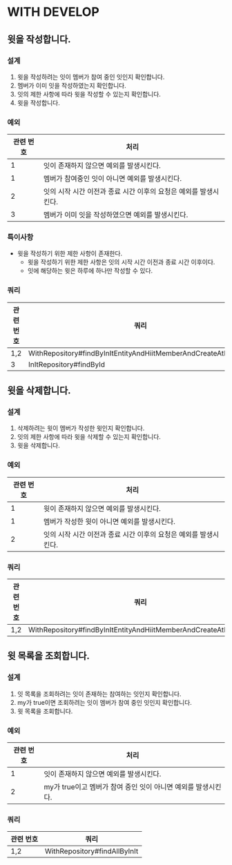 # WITH DEVELOP

## 윗을 작성합니다.

### 설계

1. 윗을 작성하려는 잇이 멤버가 참여 중인 잇인지 확인합니다.
2. 멤버가 이미 잇을 작성하였는지 확인합니다.
3. 잇의 제한 사항에 따라 윗을 작성할 수 있는지 확인합니다.
4. 윗을 작성합니다.

### 예외

| 관련 번호 | 처리                                    |
|-------|---------------------------------------|
| 1     | 잇이 존재하지 않으면 예외를 발생시킨다.                |
| 1     | 멤버가 참여중인 잇이 아니면 예외를 발생시킨다.            |
| 2     | 잇의 시작 시간 이전과 종료 시간 이후의 요청은 예외를 발생시킨다. |
| 3     | 멤버가 이미 잇을 작성하였으면 예외를 발생시킨다.           |

### 특이사항

- 윗을 작성하기 위한 제한 사항이 존재한다.
    - 윗을 작성하기 위한 제한 사항은 잇의 시작 시간 이전과 종료 시간 이후이다.
    - 잇에 해당하는 윗은 하루에 하나만 작성할 수 있다.

### 쿼리

| 관련 번호 | 쿼리                                                             |
|-------|----------------------------------------------------------------|
| 1,2   | WithRepository#findByInItEntityAndHiitMemberAndCreateAtBetween |
| 3     | InItRepository#findById                                        |

## 윗을 삭제합니다.

### 설계

1. 삭제하려는 윗이 멤버가 작성한 윗인지 확인합니다.
2. 잇의 제한 사항에 따라 윗을 삭제할 수 있는지 확인합니다.
3. 윗을 삭제합니다.

### 예외

| 관련 번호 | 처리                                    |
|-------|---------------------------------------|
| 1     | 윗이 존재하지 않으면 예외를 발생시킨다.                |
| 1     | 멤버가 작성한 윗이 아니면 예외를 발생시킨다.             |
| 2     | 잇의 시작 시간 이전과 종료 시간 이후의 요청은 예외를 발생시킨다. |

### 쿼리

| 관련 번호 | 쿼리                                                             |
|-------|----------------------------------------------------------------|
| 1,2   | WithRepository#findByInItEntityAndHiitMemberAndCreateAtBetween |

## 윗 목록을 조회합니다.

### 설계

1. 잇 목록을 조회하려는 잇이 존재하는 참여하는 잇인지 확인합니다.
2. my가 true이면 조회하려는 잇이 멤버가 참여 중인 잇인지 확인합니다.
3. 윗 목록을 조회합니다.

### 예외

| 관련 번호 | 처리                                     |
|-------|----------------------------------------|
| 1     | 잇이 존재하지 않으면 예외를 발생시킨다.                 |
| 2     | my가 true이고 멤버가 참여 중인 잇이 아니면 예외를 발생시킨다. |

### 쿼리

| 관련 번호 | 쿼리                           |
|-------|------------------------------|
| 1,2   | WithRepository#findAllByInIt |
